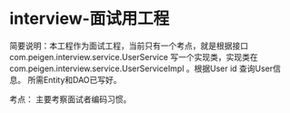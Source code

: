 # interview-面试用工程
简要说明：本工程作为面试工程，当前只有一个考点，就是根据接口com.peigen.interview.service.UserService 写一个实现类，实现类在
com.peigen.interview.service.UserServiceImpl 。根据User id 查询User信息。
所需Entity和DAO已写好。

考点：
主要考察面试者编码习惯。
